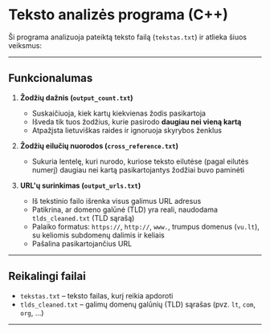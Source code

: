 # Teksto analizės programa (C++)

Ši programa analizuoja pateiktą teksto failą (`tekstas.txt`) ir atlieka šiuos veiksmus:

---

##  Funkcionalumas

1. **Žodžių dažnis (`output_count.txt`)**
   - Suskaičiuoja, kiek kartų kiekvienas žodis pasikartoja
   - Išveda tik tuos žodžius, kurie pasirodo **daugiau nei vieną kartą**
   - Atpažįsta lietuviškas raides ir ignoruoja skyrybos ženklus

2. **Žodžių eilučių nuorodos (`cross_reference.txt`)**
   - Sukuria lentelę, kuri nurodo, kuriose teksto eilutėse (pagal eilutės numerį) daugiau nei kartą pasikartojantys žodžiai buvo paminėti

3. **URL'ų surinkimas (`output_urls.txt`)**
   - Iš tekstinio failo išrenka visus galimus URL adresus
   - Patikrina, ar domeno galūnė (TLD) yra reali, naudodama `tlds_cleaned.txt` (TLD sąrašą)
   - Palaiko formatus: `https://`, `http://`, `www.`, trumpus domenus (`vu.lt`), su keliomis subdomenų dalimis ir keliais
   - Pašalina pasikartojančius URL

---

##  Reikalingi failai

- `tekstas.txt` – teksto failas, kurį reikia apdoroti
- `tlds_cleaned.txt` – galimų domenų galūnių (TLD) sąrašas (pvz. `lt`, `com`, `org`, ...)

---

